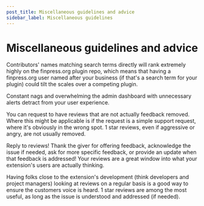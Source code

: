 ```yaml
---
post_title: Miscellaneous guidelines and advice
sidebar_label: Miscellaneous guidelines
---
```


# Miscellaneous guidelines and advice

Contributors' names matching search terms directly will rank extremely highly on the finpress.org plugin repo, which means that having a finpress.org user named after your business (if that's a search term for your plugin) could tilt the scales over a competing plugin.

Constant nags and overwhelming the admin dashboard with unnecessary alerts detract from your user experience.

You can request to have reviews that are not actually feedback removed. Where this might be applicable is if the request is a simple support request, where it's obviously in the wrong spot. 1 star reviews, even if aggressive or angry, are not usually removed.

Reply to reviews! Thank the giver for offering feedback, acknowledge the issue if needed, ask for more specific feedback, or provide an update when that feedback is addressed! Your reviews are a great window into what your extension's users are actually thinking.

Having folks close to the extension's development (think developers and project managers) looking at reviews on a regular basis is a good way to ensure the customers voice is heard. 1 star reviews are among the most useful, as long as the issue is understood and addressed (if needed).
